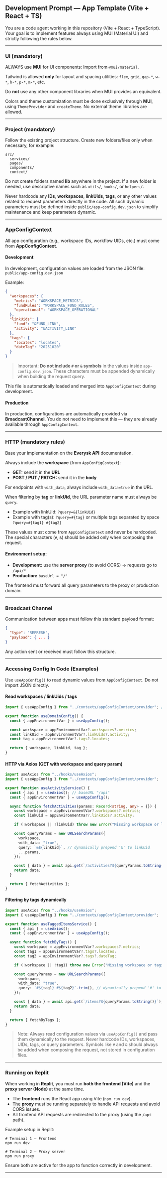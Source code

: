 ## Development Prompt — App Template (Vite + React + TS)

You are a code agent working in this repository (Vite + React + TypeScript).
Your goal is to implement features always using MUI (Material UI) and strictly following the rules below.

---

### UI (mandatory)

ALWAYS use **MUI** for UI components:
Import from `@mui/material`.

Tailwind is allowed **only** for layout and spacing utilities:
`flex`, `grid`, `gap-*`, `w-*`, `h-*`, `p-*`, `m-*`, etc.

Do **not** use any other component libraries when MUI provides an equivalent.

Colors and theme customization must be done exclusively through **MUI**,
using `ThemeProvider` and `createTheme`.
No external theme libraries are allowed.

---

### Project (mandatory)

Follow the existing project structure.
Create new folders/files only when necessary, for example:

```
src/
  services/
  pages/
  components/
  context/
```

Do not create folders named **lib** anywhere in the project.
If a new folder is needed, use descriptive names such as `utils/`, `hooks/`, or `helpers/`.

Never hardcode any **IDs**, **workspaces**, **linkUids**, **tags**, or any other values related to request parameters directly in the code.
All such dynamic parameters must be defined inside `public/app-config.dev.json` to simplify maintenance and keep parameters dynamic.

---

### AppConfigContext

All app configuration (e.g., workspace IDs, workflow UIDs, etc.) must come from **AppConfigContext**.

#### Development

In development, configuration values are loaded from the JSON file:
`public/app-config.dev.json`

Example:

```json
{
  "workspaces": {
    "metrics": "WORKSPACE_METRICS",
    "fundRules": "WORKSPACE_FUND_RULES",
    "operational": "WORKSPACE_OPERATIONAL"
  },
  "linkUids": {
    "fund": "&FUND_LINK",
    "activity": "&ACTIVITY_LINK"
  },
  "tags": {
    "locates": "locates",
    "dateTag": "20251020"
  }
}
```

> Important: **Do not include `#` or `&` symbols** in the values inside `app-config.dev.json`.
> These characters must be appended dynamically when building the request query.

This file is automatically loaded and merged into `AppConfigContext` during development.

#### Production

In production, configurations are automatically provided via **BroadcastChannel**.
You do not need to implement this — they are already available through `AppConfigContext`.

---

### HTTP (mandatory rules)

Base your implementation on the **Everysk API** documentation.

Always include the **workspace** (from `AppConfigContext`):

* **GET:** send it in the **URL**
* **POST / PUT / PATCH:** send it in the **body**

For endpoints with `with_data`, always include `with_data=true` in the URL.

When filtering by **tag** or **linkUid**, the URL parameter name must always be `query`.

* Example with linkUid: `?query=&{linkUid}`
* Example with tag(s): `?query=#{tag}` or multiple tags separated by space `?query=#{tag1} #{tag2}`

These values must come from `AppConfigContext` and never be hardcoded. The special characters (`#`, `&`) should be added only when composing the request.

#### Environment setup:

* **Development:** use the **server proxy** (to avoid CORS) → requests go to `/api/*`
* **Production:** `baseUrl = "/"`

The frontend must forward all query parameters to the proxy or production domain.

---

### Broadcast Channel

Communication between apps must follow this standard payload format:

```json
{
  "type": "REFRESH",
  "payload": { ... }
}
```

Any action sent or received must follow this structure.

---

### Accessing Config In Code (Examples)

Use `useAppConfig()` to read dynamic values from `AppConfigContext`. Do not import JSON directly.

#### Read workspaces / linkUids / tags

```ts
import { useAppConfig } from "../contexts/appConfigContext/provider"; // adjust path if needed

export function useDomainConfig() {
  const { appEnvironmentVar } = useAppConfig();

  const workspace = appEnvironmentVar?.workspaces?.metrics;
  const linkUid = appEnvironmentVar?.linkUids?.activity;
  const tag = appEnvironmentVar?.tags?.locates;

  return { workspace, linkUid, tag };
}
```

#### HTTP via Axios (GET with workspace and query param)

```ts
import useAxios from "../hooks/useAxios";
import { useAppConfig } from "../contexts/appConfigContext/provider";

export function useActivityService() {
  const { api } = useAxios(); // baseURL "/api"
  const { appEnvironmentVar } = useAppConfig();

  async function fetchActivities(params: Record<string, any> = {}) {
    const workspace = appEnvironmentVar?.workspaces?.metrics;
    const linkUid = appEnvironmentVar?.linkUids?.activity;

    if (!workspace || !linkUid) throw new Error("Missing workspace or linkUid in AppConfig");

    const queryParams = new URLSearchParams({
      workspace,
      with_data: "true",
      query: `&${linkUid}`, // dynamically prepend '&' to linkUid
      ...params,
    });

    const { data } = await api.get(`/activities?${queryParams.toString()}`);
    return data;
  }

  return { fetchActivities };
}
```

#### Filtering by tags dynamically

```ts
import useAxios from "../hooks/useAxios";
import { useAppConfig } from "../contexts/appConfigContext/provider";

export function useTaggedItemsService() {
  const { api } = useAxios();
  const { appEnvironmentVar } = useAppConfig();

  async function fetchByTags() {
    const workspace = appEnvironmentVar?.workspaces?.metrics;
    const tag1 = appEnvironmentVar?.tags?.locates;
    const tag2 = appEnvironmentVar?.tags?.dateTag;

    if (!workspace || !tag1) throw new Error("Missing workspace or tags in AppConfig");

    const queryParams = new URLSearchParams({
      workspace,
      with_data: "true",
      query: `#${tag1} #${tag2}`.trim(), // dynamically prepend '#' to tags
    });

    const { data } = await api.get(`/items?${queryParams.toString()}`);
    return data;
  }

  return { fetchByTags };
}
```

> Note: Always read configuration values via `useAppConfig()` and pass them dynamically to the request. Never hardcode IDs, workspaces, UIDs, tags, or query parameters. Symbols like `#` and `&` should always be added when composing the request, not stored in configuration files.

---

### Running on Replit

When working in **Replit**, you must run **both the frontend (Vite)** and the **proxy server (Node)** at the same time.

* The **frontend** runs the React app using Vite (`npm run dev`).
* The **proxy** must be running separately to handle API requests and avoid CORS issues.
* All frontend API requests are redirected to the proxy (using the `/api` path).

Example setup in Replit:

```
# Terminal 1 — Frontend
npm run dev

# Terminal 2 — Proxy server
npm run proxy
```

Ensure both are active for the app to function correctly in development.

---
